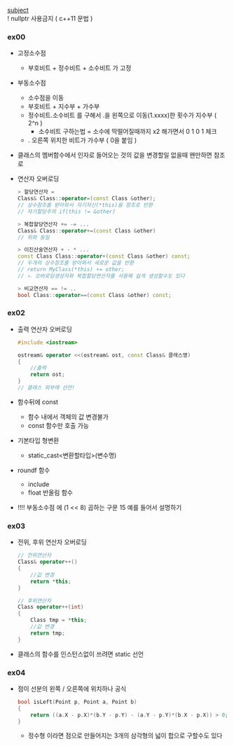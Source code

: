 [subject](https://github.com/tozggg/cpp_module/blob/master/cpp_module_02/subject.pdf)
<br>
! nullptr 사용금지 ( c++11 문법 )

### ex00

- 고정소수점
    - 부호비트 + 정수비트 + 소수비트 가 고정
- 부동소수점
    - 소수점을 이동
    - 부호비트 + 지수부 + 가수부
    - 정수비트.소수비트 를 구해서 .을 왼쪽으로 이동(1.xxxx)한 횟수가 지수부 ( 2^n )
        - 소수비트 구하는법 = 소수에 딱떨어질때까지 x2 해가면서 0 1 0 1 체크
    - . 오른쪽 위치한 비트가 가수부 ( 0을 붙임 )
- 클래스의 멤버함수에서 인자로 들어오는 것의 값을 변경할일 없을때 왠만하면 참조로
- 연산자 오버로딩
    
    ```cpp
    > 할당연산자 =
    Class& Class::operator=(const Class &other);
    // 상수참조를 받아와서 자기자신(*this)을 참조로 반환
    // 자기할당주의 if(this != &other)
    
    > 복합할당연산자 += -= ...
    Class& Class::operator+=(const Class &other)
    // 위와 동일
    
    > 이진산술연산자 + - * ...
    const Class Class::operator+(const Class &other) const;
    // 두개의 상수참조를 받아와서 새로운 값을 반환
    // return MyClass(*this) += other;
    // ㄴ 오버로딩생성자와 복합할당연산자를 사용해 쉽게 생성할수도 있다
    
    > 비교연산자 == != ..
    bool Class::operator==(const Class &other) const;
    ```
    

### ex02

- 출력 연산자 오버로딩
    
    ```cpp
    #include <iostream>
    
    ostream& operator <<(ostream& ost, const Class& 클래스명)
    {
    	//출력
    	return ost;
    }
    // 클래스 외부에 선언!
    ```
    
- 함수뒤에 const
    - 함수 내에서 객체의 값 변경불가
    - const 함수만 호출 가능
- 기본타입 형변환
    - static_cast<변환할타입>(변수명)
- roundf 함수
    - include <cmath>
    - float 반올림 함수
- !!!! 부동소수점 에 (1 << 8) 곱하는 구문 15 예를 들어서 설명하기

### ex03

- 전위, 후위 연산자 오버로딩
    
    ```cpp
    // 전위연산자
    Class& operator++()
    {
    	//값 변경
    	return *this;
    }
    
    // 후위연산자
    Class operator++(int)
    {
    	Class tmp = *this;
    	//값 변경
    	return tmp;
    }
    ```
    
- 클래스의 함수를 인스턴스없이 쓰려면 static 선언

### ex04

- 점이 선분의 왼쪽 / 오른쪽에 위치하나 공식
    
    ```cpp
    bool isLeft(Point p, Point a, Point b)
    {
    	return ((a.X - p.X)*(b.Y - p.Y) - (a.Y - p.Y)*(b.X - p.X)) > 0;
    }
    ```
    
    - 정수형 이라면 점으로 만들어지는 3개의 삼각형의 넓이 합으로 구할수도 있다
